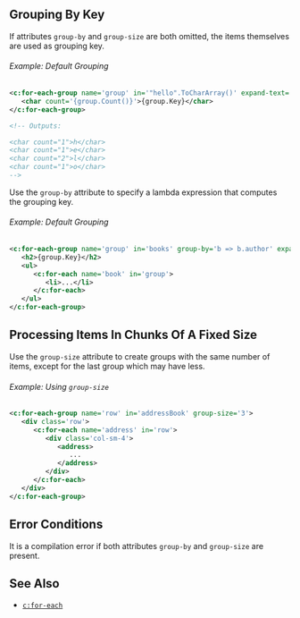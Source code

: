 ## Grouping By Key

If attributes `group-by` and `group-size` are both omitted, the items themselves are used as grouping key.

<div class="note eg" markdown="1">

###### Example: Default Grouping

```xml
<c:for-each-group name='group' in='"hello".ToCharArray()' expand-text='yes'>
   <char count='{group.Count()}'>{group.Key}</char>
</c:for-each-group>

<!-- Outputs:

<char count="1">h</char>
<char count="1">e</char>
<char count="2">l</char>
<char count="1">o</char>
-->
```

</div>

Use the `group-by` attribute to specify a lambda expression that computes the grouping key.

<div class="note eg" markdown="1">

###### Example: Default Grouping

```xml
<c:for-each-group name='group' in='books' group-by='b => b.author' expand-text='yes'>
   <h2>{group.Key}</h2>
   <ul>
      <c:for-each name='book' in='group'>
         <li>...</li>
      </c:for-each>
   </ul>
</c:for-each-group>
```

</div>

## Processing Items In Chunks Of A Fixed Size

Use the `group-size` attribute to create groups with the same number of items, except for the last group which may have less.

<div class="note eg" markdown="1">

###### Example: Using `group-size`
```xml
<c:for-each-group name='row' in='addressBook' group-size='3'>
   <div class='row'>
      <c:for-each name='address' in='row'>
         <div class='col-sm-4'>
            <address>
               ...
            </address>
         </div>
      </c:for-each>
   </div>
</c:for-each-group>
```

</div>

## Error Conditions

It is a compilation error if both attributes `group-by` and `group-size` are present.

## See Also

- [`c:for-each`](for-each.html)

